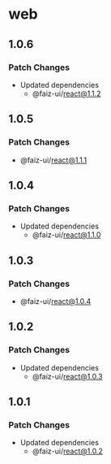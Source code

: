 # web

## 1.0.6

### Patch Changes

- Updated dependencies
  - @faiz-ui/react@1.1.2

## 1.0.5

### Patch Changes

- @faiz-ui/react@1.1.1

## 1.0.4

### Patch Changes

- Updated dependencies
  - @faiz-ui/react@1.1.0

## 1.0.3

### Patch Changes

- @faiz-ui/react@1.0.4

## 1.0.2

### Patch Changes

- Updated dependencies
  - @faiz-ui/react@1.0.3

## 1.0.1

### Patch Changes

- Updated dependencies
  - @faiz-ui/react@1.0.2
